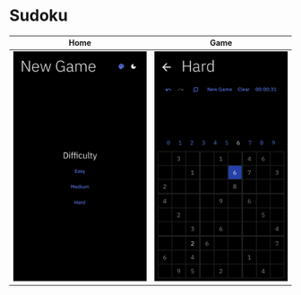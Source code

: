 # Sudoku

| Home | Game |
| ---------- | --- |
| ![home](assets/home.PNG "Home") | ![game](assets/game.PNG "Game") |

